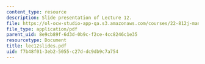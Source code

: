 ```yaml
---
content_type: resource
description: Slide presentation of Lecture 12.
file: https://ol-ocw-studio-app-qa.s3.amazonaws.com/courses/22-812j-managing-nuclear-technology-spring-2004/f7b48f013eb25055c27ddc9db9c7a754_lec12slides.pdf
file_type: application/pdf
parent_uid: 8e9cb89f-6d3d-0b9c-f2ce-4cc8246c1e35
resourcetype: Document
title: lec12slides.pdf
uid: f7b48f01-3eb2-5055-c27d-dc9db9c7a754
---
```

